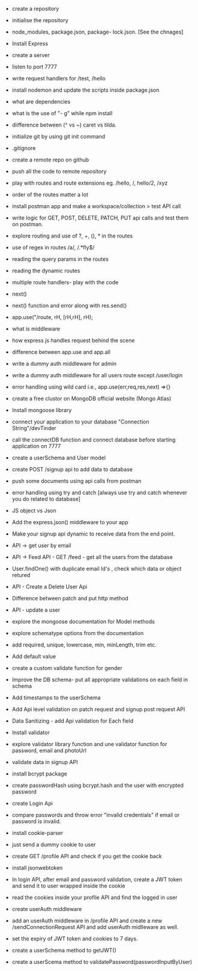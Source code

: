 - create a repository
- initialise the repository
- node_modules, package.json, package- lock.json. [See the chnages]
- Install Express
- create a server
- listen to port 7777
- write request handlers for /test, /hello
- install nodemon and update the scripts inside package.json
- what are dependencies
- what is the use of "- g" while npm install
- diifference between (^ vs ~) caret vs tilda.

- initialize git by using git init command
- .gitignore
- create a remote repo on github
- push all the code to remote repository
- play with routes and route extensions eg. /hello, /, hello/2, /xyz
- order of the routes matter a lot
- install postman app and make a workspace/collection > test API call
- write logic for GET, POST, DELETE, PATCH, PUT api calls and test them on postman.
- explore routing and use of ?, +, (), \* in the routes
- use of regex in routes /a/, /.\*fly$/
- reading the query params in the routes
- reading the dynamic routes

- multiple route handlers- play with the code
- next()
- next() function and error along with res.send()
- app.use("/route, rH, [rH,rH], rH);
- what is middleware
- how express js handles request behind the scene
- difference between app.use and app.all
- write a dummy auth middleware for admin
- write a dummy auth middleware for all users route except /user/login
- error handling using wild card i.e., app.use(err,req,res,next) =>{}

- create a free clustor on MongoDB official website (Mongo Atlas)
- Install mongoose library
- connect your application to your database "Connection String"/devTinder
- call the connectDB function and connect database before starting application on 7777
- create a userSchema and User model
- create POST /signup api to add data to database
- push some documents using api calls from postman
- error handling using try and catch [always use try and catch whenever you do related to database]

- JS object vs Json
- Add the express.json() middleware to your app
- Make your signup api dynamic to receive data from the end point.
- API -> get user by email
- API -> Feed API - GET /feed - get all the users from the database
- User.findOne() with duplicate email Id's , check which data or object retured
- API - Create a Delete User Api
- Difference between patch and put http method
- API - update a user
- explore the mongoose documentation for Model methods

- explore schematype options from the documentation
- add required, unique, lowercase, min, minLength, trim etc.
- Add default value
- create a custom validate function for gender
- Improve the DB schema- put all appropriate validations on each field in schema
- Add timestamps to the userSchema
- Add Api level validation on patch request and signup post request API
- Data Sanitizing - add Api validation for Each field
- Install validator
- explore validator library function and une validator function for password, email and photoUrl

- validate data in signup API
- install bcrypt package
- create passwordHash using bcrypt.hash and the user with encrypted password
- create Login Api
- compare passwords and throw error "invalid credentials" if email or password is invalid.

- install cookie-parser
- just send a dummy cookie to user
- create GET /profile API and check if you get the cookie back
- install jsonwebtoken
- In login API, after email and password validation, create a JWT token and send it to user wrapped inside the cookie
- read the cookies inside your profile API and find the logged in user
- create userAuth middleware 
- add an userAuth middleware in /profile API and create a new /sendConnectionRequest API and add userAuth midlleware as well.
- set the expiry of JWT token and cookies to 7 days.
- create a userSchema method to getJWT()
- create a userScema method to validatePassword(passwordInputByUser) 

